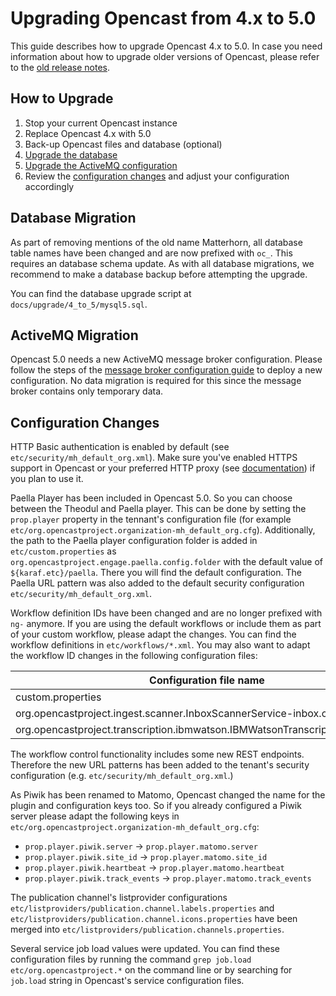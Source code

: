 Upgrading Opencast from 4.x to 5.0
==================================

This guide describes how to upgrade Opencast 4.x to 5.0. In case you need information about how to upgrade older
versions of Opencast, please refer to the [old release notes](https://docs.opencast.org).

How to Upgrade
--------------

1. Stop your current Opencast instance
2. Replace Opencast 4.x with 5.0
3. Back-up Opencast files and database (optional)
4. [Upgrade the database](#database-migration)
5. [Upgrade the ActiveMQ configuration](#activemq-migration)
6. Review the [configuration changes](#configuration-changes) and adjust your configuration accordingly


Database Migration
------------------

As part of removing mentions of the old name Matterhorn, all database table names have been changed and are now prefixed
with `oc_`.  This requires an database schema update. As with all database migrations, we recommend to make a database
backup before attempting the upgrade.

You can find the database upgrade script at `docs/upgrade/4_to_5/mysql5.sql`.

ActiveMQ Migration
------------------

Opencast 5.0 needs a new ActiveMQ message broker configuration. Please follow the steps of the [message broker
configuration guide](configuration/message-broker/) to deploy a new configuration. No data migration is required for
this since the message broker contains only temporary data.


Configuration Changes
---------------------

HTTP Basic authentication is enabled by default (see `etc/security/mh_default_org.xml`). Make sure you've enabled
HTTPS support in Opencast or your preferred HTTP proxy (see [documentation](configuration/security.https.md)) if you
plan to use it.

Paella Player has been included in Opencast 5.0. So you can choose between the Theodul and Paella player.
This can be done by setting the `prop.player` property in the tennant's configuration file (for example
`etc/org.opencastproject.organization-mh_default_org.cfg`).  Additionally, the path to the Paella player configuration
folder is added in `etc/custom.properties` as `org.opencastproject.engage.paella.config.folder` with the default value
of `${karaf.etc}/paella`. There you will find the default configuration. The Paella URL pattern was also added to the
default security configuration `etc/security/mh_default_org.xml`.

Workflow definition IDs have been changed and are no longer prefixed with `ng-` anymore. If you are using the default
workflows or include them as part of your custom workflow, please adapt the changes. You can find the workflow
definitions in `etc/workflows/*.xml`. You may also want to adapt the workflow ID changes in the following configuration
files:

Configuration file name | Property name
------------------------|-------------------
custom.properties                                 | org.opencastproject.workflow.default.definition
org.opencastproject.ingest.scanner.InboxScannerService-inbox.cfg              | workflow.definition
org.opencastproject.transcription.ibmwatson.IBMWatsonTranscriptionService.cfg | workflow

The workflow control functionality includes some new REST endpoints.  Therefore the new URL patterns has been added to
the tenant's security configuration (e.g. `etc/security/mh_default_org.xml`.)

As Piwik has been renamed to Matomo, Opencast changed the name for the plugin and configuration keys too.
So if you already configured a Piwik server please adapt the following keys in
`etc/org.opencastproject.organization-mh_default_org.cfg`:

* `prop.player.piwik.server` → `prop.player.matomo.server`
* `prop.player.piwik.site_id` → `prop.player.matomo.site_id`
* `prop.player.piwik.heartbeat` → `prop.player.matomo.heartbeat`
* `prop.player.piwik.track_events` → `prop.player.matomo.track_events`

The publication channel's listprovider configurations `etc/listproviders/publication.channel.labels.properties` and
`etc/listproviders/publication.channel.icons.properties` have been merged into
`etc/listproviders/publication.channels.properties`.

Several service job load values were updated. You can find these configuration files by running the command
`grep job.load etc/org.opencastproject.*` on the command line or by searching for `job.load` string in Opencast's
service configuration files.

